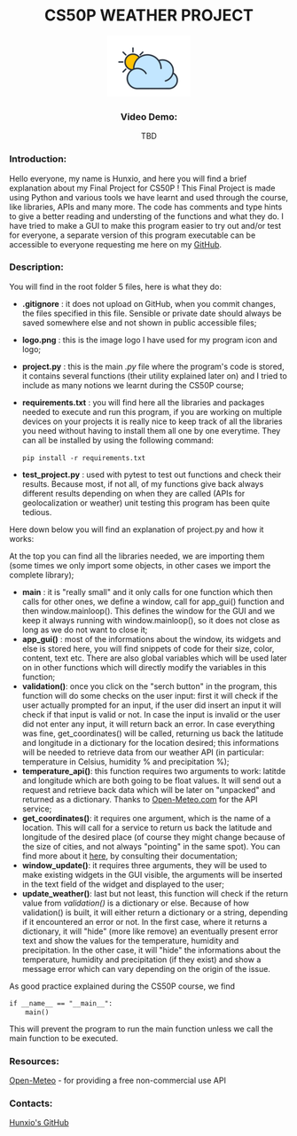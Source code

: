 
<div align="center"> <h1>CS50P WEATHER PROJECT</h1> </div>

<div align="center">
	<img src="logo.png">
</div>

<div align="center"><h3>Video Demo:</h3></div>  
<div align="center"><p>TBD</p></div>  

### Introduction:
Hello everyone, my name is Hunxio, and here you will find a brief explanation about my Final Project for CS50P ! This Final Project is made using Python and various tools we have learnt and used through the course, like libraries, APIs and many more. The code has comments and type hints to give a better reading and understing of the functions and what they do. I have tried to make a GUI to make this program easier to try out and/or test for everyone, a separate version of this program executable can be accessible to everyone requesting me here on my [GitHub](https://github.com/hunxio/CS50p_Project).
### Description:

You will find in the root folder 5 files, here is what they do:
- **.gitignore** : it does not upload on GitHub, when you commit changes, the files specified in this file. Sensible or private date should always be saved somewhere else and not shown in public accessible files;
- **logo.png** : this is the image logo I have used for my program icon and logo;
- **project.py** : this is the main *.py* file where the program's code is stored, it contains several functions (their utility explained later on) and I tried to include as many notions we learnt during the CS50P course;
- **requirements.txt** : you will find here all the libraries and packages needed to execute and run this program, if you are working on multiple devices on your projects it is really nice to keep track of all the libraries you need without having to install them all one by one everytime. They can all be installed by using the following command: 
    
  `pip install -r requirements.txt`
  
 -  **test_project.py** : used with pytest to test out functions and check their results. Because most, if not all, of my functions give back always different results depending on when they are called (APIs for geolocalization or weather) unit testing this program has been quite tedious.

Here down below you will find an explanation of project.py and how it works:

 At the top you can find all the libraries needed, we are importing them (some times we only import some objects, in other cases we import the complete library);
 - **main** : it is "really small" and it only calls for one function which then calls for other ones, we define a window, call for app_gui() function and then window.mainloop(). This defines the window for the GUI and we keep it always running with window.mainloop(), so it does not close as long as we do not want to close it;
 - **app_gui()** : most of the informations about the window, its widgets and else is stored here, you will find snippets of code for their size, color, content, text etc. There are also global variables which will be used later on in other functions which will directly modify the variables in this function;
 - **validation()**: once you click on the "serch button" in the program, this function will do some checks on the user input: first it will check if the user actually prompted for an input, if the user did insert an input it will check if that input is valid or not. In case the input is invalid or the user did not enter any input, it will return back an error. In case everything was fine, get_coordinates() will be called, returning us back the latitude and longitude in a dictionary for the location desired; this informations will be needed to retrieve data from our weather API (in particular: temperature in Celsius, humidity % and precipitation %);
 - **temperature_api()**: this function requires two arguments to work: latitde and longitude which are both going to be float values. It will send out a request and retrieve back data which will be later on "unpacked" and returned as a dictionary. Thanks to [Open-Meteo.com](https://open-meteo.com/) for the API service;
 - **get_coordinates()**: it requires one argument, which is the name of a location. This will call for a service to return us back the latitude and longitude of the desired place (of course they might change because of the size of cities, and not always "pointing" in the same spot). You can find more about it [here](https://pypi.org/project/geopy/), by consulting their documentation;
 - **window_update()**: it requires three arguments, they will be used to make existing widgets in the GUI visible, the arguments will be inserted in the text field of the widget and displayed to the user;
 - **update_weather()**: last but not least, this function will check if the return value from *validation()* is a dictionary or else. Because of how validation() is built, it will either return a dictionary or a string, depending if it encountered an error or not. In the first case, where it returns a dictionary, it will "hide" (more like remove) an eventually present error text and show the values for the temperature, humidity and precipitation. In the other case, it will "hide" the informations about the temperature, humidity and precipitation (if they exist) and show a message error which can vary depending on the origin of the issue.

As good practice explained during the CS50P course, we find 

    if __name__ == "__main__":
        main()

This will prevent the program to run the main function unless we call the main function to be executed.

### Resources:

[Open-Meteo](open-meteo.com) - for providing a free non-commercial use API

### Contacts:
[Hunxio's GitHub](https://github.com/hunxio)

  
  
